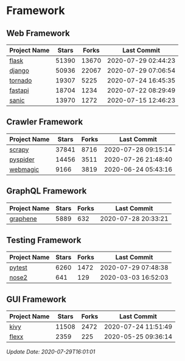 # Framework

## Web Framework

| Project Name | Stars | Forks | Last Commit |
| ------------ | ----- | ----- | ----------- |
| [flask](https://github.com/pallets/flask) | 51390 | 13670 | 2020-07-29 02:44:23 |
| [django](https://github.com/django/django) | 50936 | 22067 | 2020-07-29 07:06:54 |
| [tornado](https://github.com/tornadoweb/tornado) | 19307 | 5225 | 2020-07-24 16:45:35 |
| [fastapi](https://github.com/tiangolo/fastapi) | 18704 | 1234 | 2020-07-22 08:29:49 |
| [sanic](https://github.com/huge-success/sanic) | 13970 | 1272 | 2020-07-15 12:46:23 |

## Crawler Framework

| Project Name | Stars | Forks | Last Commit |
| ------------ | ----- | ----- | ----------- |
| [scrapy](https://github.com/scrapy/scrapy) | 37841 | 8716 | 2020-07-28 09:15:14 |
| [pyspider](https://github.com/binux/pyspider) | 14456 | 3511 | 2020-07-26 21:48:40 |
| [webmagic](https://github.com/code4craft/webmagic) | 9166 | 3819 | 2020-06-24 05:43:16 |

## GraphQL Framework

| Project Name | Stars | Forks | Last Commit |
| ------------ | ----- | ----- | ----------- |
| [graphene](https://github.com/graphql-python/graphene) | 5889 | 632 | 2020-07-28 20:33:21 |

## Testing Framework

| Project Name | Stars | Forks | Last Commit |
| ------------ | ----- | ----- | ----------- |
| [pytest](https://github.com/pytest-dev/pytest) | 6260 | 1472 | 2020-07-29 07:48:38 |
| [nose2](https://github.com/nose-devs/nose2) | 641 | 129 | 2020-03-03 16:52:03 |

## GUI Framework

| Project Name | Stars | Forks | Last Commit |
| ------------ | ----- | ----- | ----------- |
| [kivy](https://github.com/kivy/kivy) | 11508 | 2472 | 2020-07-24 11:51:49 |
| [flexx](https://github.com/flexxui/flexx) | 2359 | 225 | 2020-05-25 09:36:14 |

*Update Date: 2020-07-29T16:01:01*